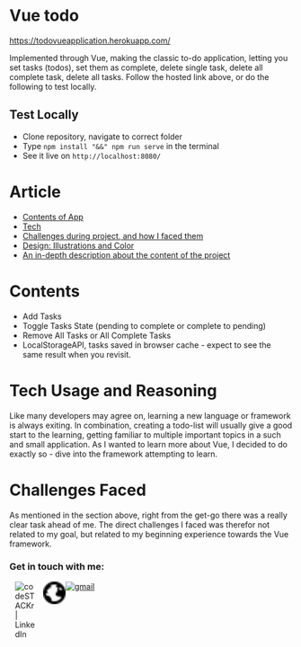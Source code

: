 # Vue todo 
https://todovueapplication.herokuapp.com/ 
 
Implemented through Vue, making the classic to-do application, letting you set tasks (todos), set them as complete, delete single task, delete all complete task, delete all tasks. 
Follow the hosted link above, or do the following to test locally. 
## Test Locally 
- Clone repository, navigate to correct folder 
- Type ``` npm install "&&" npm run serve ``` in the terminal 
- See it live on ``` http://localhost:8080/ ``` 
 
# Article  
- [Contents of App](#contents) 
- [Tech](#tech-usage-and-reasoning) 
- [Challenges during project, and how I faced them](#challenges-faced) 
- [Design: Illustrations and Color](#design) 
- [An in-depth description about the content of the project](#full-description) 
 
 
# Contents 
* Add Tasks 
* Toggle Tasks State (pending to complete or complete to pending) 
* Remove All Tasks or All Complete Tasks 
* LocalStorageAPI, tasks saved in browser cache - expect to see the same result when you revisit.  
 
# Tech Usage and Reasoning  
Like many developers may agree on, learning a new language or framework is always exiting. In combination, creating a todo-list will usually give a good start to the learning, getting familiar to multiple important topics in a such and small application. As I wanted to learn more about Vue, I decided to do exactly so - dive into the framework attempting to learn.  
 
# Challenges Faced 
As mentioned in the section above, right from the get-go there was a really clear task ahead of me. The direct challenges I faced was therefor not related to my goal, but related to my beginning experience towards the Vue framework.  
 
 
### Get in touch with me: 
[<img align="left" style="margin-left: 10px;" alt="codeSTACKr | LinkedIn" width="40px" src="https://cdn.jsdelivr.net/npm/simple-icons@v3/icons/linkedin.svg" />][linkedin] 
[<img align="left" style="margin-left: 10px;" alt="codeSTACKr.com" width="40px" src="https://raw.githubusercontent.com/iconic/open-iconic/master/svg/globe.svg" />][website] 
<a href="mailto:bragecontact@gmail.com"><img width="40px" className="homepage__contact" alt="gmail" src="https://i.imgur.com/mo4E0Fb.png"/></a> 
 
 
 [linkedin]: https://www.linkedin.com/in/brage-rosberg/ 
 [website]: https://www.bragerosberg.com 
